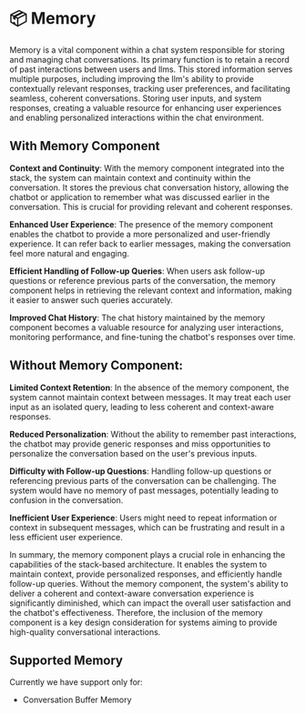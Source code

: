 # 📦 Memory

Memory is a vital component within a chat system responsible for storing and managing chat conversations. Its primary function is to retain a record of past interactions between users and llms. This stored information serves multiple purposes, including improving the llm's ability to provide contextually relevant responses, tracking user preferences, and facilitating seamless, coherent conversations. Storing user inputs, and system responses, creating a valuable resource for enhancing user experiences and enabling personalized interactions within the chat environment.

## With Memory Component

**Context and Continuity**: With the memory component integrated into the stack, the system can maintain context and continuity within the conversation. It stores the previous chat conversation history, allowing the chatbot or application to remember what was discussed earlier in the conversation. This is crucial for providing relevant and coherent responses.

**Enhanced User Experience**: The presence of the memory component enables the chatbot to provide a more personalized and user-friendly experience. It can refer back to earlier messages, making the conversation feel more natural and engaging.

**Efficient Handling of Follow-up Queries**: When users ask follow-up questions or reference previous parts of the conversation, the memory component helps in retrieving the relevant context and information, making it easier to answer such queries accurately.

**Improved Chat History**: The chat history maintained by the memory component becomes a valuable resource for analyzing user interactions, monitoring performance, and fine-tuning the chatbot's responses over time.

## Without Memory Component:

**Limited Context Retention**: In the absence of the memory component, the system cannot maintain context between messages. It may treat each user input as an isolated query, leading to less coherent and context-aware responses.

**Reduced Personalization**: Without the ability to remember past interactions, the chatbot may provide generic responses and miss opportunities to personalize the conversation based on the user's previous inputs.

**Difficulty with Follow-up Questions**: Handling follow-up questions or referencing previous parts of the conversation can be challenging. The system would have no memory of past messages, potentially leading to confusion in the conversation.

**Inefficient User Experience**: Users might need to repeat information or context in subsequent messages, which can be frustrating and result in a less efficient user experience.

In summary, the memory component plays a crucial role in enhancing the capabilities of the stack-based architecture. It enables the system to maintain context, provide personalized responses, and efficiently handle follow-up queries. Without the memory component, the system's ability to deliver a coherent and context-aware conversation experience is significantly diminished, which can impact the overall user satisfaction and the chatbot's effectiveness. Therefore, the inclusion of the memory component is a key design consideration for systems aiming to provide high-quality conversational interactions.

## Supported Memory

Currently we have support only for:

-   Conversation Buffer Memory

